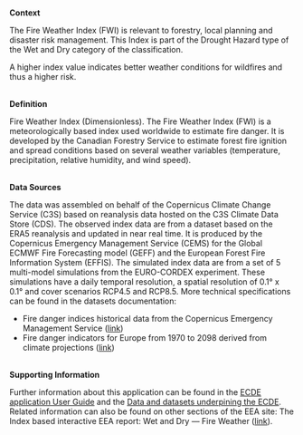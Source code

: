<br />**Context**

The Fire Weather Index (FWI) is relevant to forestry, local planning and disaster risk management. This Index is part of the Drought Hazard type of the Wet and Dry category of the classification.

A higher index value indicates better weather conditions for wildfires and thus a higher risk.

<br />**Definition**

Fire Weather Index (Dimensionless). The Fire Weather Index (FWI) is a meteorologically based index used worldwide to estimate fire danger. It is developed by the Canadian Forestry Service to estimate forest fire ignition and spread conditions based on several weather variables (temperature, precipitation, relative humidity, and wind speed).

<br />**Data Sources**

The data was assembled on behalf of the Copernicus Climate Change Service (C3S) based on reanalysis data hosted on the C3S Climate Data Store (CDS).
The observed index data are from a dataset based on the ERA5 reanalysis and updated in near real time. It is produced by the Copernicus Emergency Management Service (CEMS) for the Global ECMWF Fire Forecasting model (GEFF) and the European Forest Fire Information System (EFFIS). The simulated index data are from a set of 5 multi-model simulations from the EURO-CORDEX experiment. These simulations have a daily temporal resolution, a spatial resolution of 0.1° x 0.1° and cover scenarios RCP4.5 and RCP8.5. More technical specifications can be found in the datasets documentation:

- Fire danger indices historical data from the Copernicus Emergency Management Service ([link](https://cds.climate.copernicus.eu/cdsapp#!/dataset/cems-fire-historical))
- Fire danger indicators for Europe from 1970 to 2098 derived from climate projections ([link](https://cds.climate.copernicus.eu/cdsapp#!/dataset/sis-tourism-fire-danger-indicators))

<br />**Supporting Information**

Further information about this application can be found in the [ECDE application User Guide](https://confluence.ecmwf.int/display/ECDE/1.+ECDE+Indicators+visualisation+application%3A+User+Guide) and the [Data and datasets underpining the ECDE](https://confluence.ecmwf.int/display/ECDE/2.+ECDE+indicators+and+input+datasets).
Related information can also be found on other sections of the EEA site:
The Index based interactive EEA report: Wet and Dry — Fire Weather ([link](https://www.eea.europa.eu/publications/europes-changing-climate-hazards-1/wet-and-dry-1/wet-and-dry-fire-weather)).

